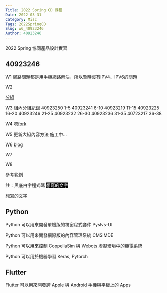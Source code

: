 ```yaml
---
Title: 2022 Spring CD 課程
Date: 2022-03-31
Category: Misc
Tags: 2022SpringCD
Slug: w6_40923246
Author: 40923246
---
```


2022 Spring 協同產品設計實習

<!-- PELICAN_END_SUMMARY -->

40923246
----

W1
網路問題都是用手機網路解決，所以暫時沒有IPV4、IPV6的問題

W2
<p><a href=https://40923246.github.io/cd2022/content/%E5%88%86%E7%B5%84.html>分組</a><p>

W3
<a href=https://40923246.github.io/cd2022/content/%E7%B5%84%E5%85%A7%E5%88%86%E7%B5%84%E7%B4%80%E9%8C%84.html>組內分組紀錄</a>
40923250 1-5
40923241 6-10
40923219 11-15
40923225 16-20
40923246 21-25
40923232 26-30
40923236 31-35
40723217 36-38

W4
嗯<a href=https://github.com/40923246/cd2022bg6>fork</a>

W5
更新大組內容方法
施工中...

W6
<a href=https://40923246.github.io/cd2022/blog/index.html>blog</a>

W7

W8

參考範例

註：黑底白字程式碼
<span style="color: #ffffff;"><span style="background-color: #000000;">想寫的文字</span></span>

<a href=https://mde.tw/>想寫的文字</a>

Python
----
Python 可以用來開發單機版的視窗程式套件 Pyslvs-UI

Python 可以用來開發網際版的內容管理系統 CMSiMDE

Python 可以用來控制 CoppeliaSim 與 Webots 虛擬環境中的機電系統

Python 可以用於機器學習 Keras, Pytorch

Flutter
----

Flutter 可以用來開發跨 Apple 與 Android 手機與平板上的 Apps

